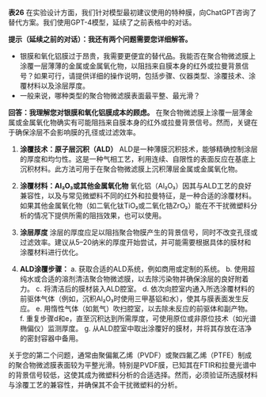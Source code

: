 **表26** 在实验设计方面，我们针对模型最初建议使用的特种膜，向ChatGPT咨询了替代方案。我们使用GPT-4模型，延续了之前表格中的对话。

**提示（延续之前的对话）：我还有两个问题需要您详细解答。**
- 银膜和氧化铝膜过于昂贵，我需要更便宜的替代品。我能否在聚合物微滤膜上涂覆一层薄薄的金属或金属氧化物，以阻挡来自膜本身的红外或拉曼背景信号？如果可行，请提供详细的操作说明，包括步骤、仪器类型、涂覆技术、涂覆材料以及涂层厚度。
- 一般来说，哪种类型的聚合物微滤膜表面最平整、最光滑？

**回答：我理解您对银膜和氧化铝膜成本的顾虑。** 在聚合物微滤膜上涂覆一层薄金属或金属氧化物确实有可能阻挡来自膜本身的红外或拉曼背景信号。然而，关键在于确保涂层不会影响膜的孔径或过滤效率。

1.  **涂覆技术：原子层沉积（ALD）**
    ALD是一种薄膜沉积技术，能够精确控制涂层的厚度和均匀性。这是一种气相工艺，利用连续、自限性的表面反应在基底上沉积材料。此方法可用于在聚合物微滤膜上沉积薄层金属或金属氧化物。

2.  **涂覆材料：Al₂O₃或其他金属氧化物**
    氧化铝（Al₂O₃）因其与ALD工艺的良好兼容性，以及与常见微塑料不同的红外和拉曼特征，是一种合适的涂覆材料。如果其他金属氧化物（如二氧化钛TiO₂或二氧化锆ZrO₂）能在不干扰微塑料分析的情况下提供所需的阻挡效果，也可以使用。

3.  **涂层厚度**
    涂层的厚度应足以阻挡聚合物膜产生的背景信号，同时不改变孔径或过滤效率。建议从5–20纳米的厚度开始尝试，并可能需要根据具体的膜材和涂覆材料进行优化。

4.  **ALD涂覆步骤：**
    a. 获取合适的ALD系统，例如商用或定制的系统。
    b. 使用超纯水或合适的溶剂清洁聚合物微滤膜，以去除污染物并确保涂层的良好附着力。
    c. 将清洁后的膜材装入ALD腔室。
    d. 依次向腔室内通入所选涂覆材料的前驱体气体（例如，沉积Al₂O₃时使用三甲基铝和水），使其与膜表面发生反应。
    e. 用惰性气体（如氮气）吹扫腔室，以去除未反应的前驱体和副产物。
    f. 重复步骤d和e，直至沉积达到所需厚度，可使用原位或非原位技术（如光谱椭偏仪）监测厚度。
    g. 从ALD腔室中取出涂覆好的膜材，并将其存放在洁净的密封容器中备用。

关于您的第二个问题，通常由聚偏氟乙烯（PVDF）或聚四氟乙烯（PTFE）制成的聚合物微滤膜表面较为平整光滑。特别是PVDF膜，已知其在FTIR和拉曼光谱中的背景信号较低，这使其成为微塑料分析的合适选择。然而，必须验证所选膜材料与涂覆工艺的兼容性，并确保其不会干扰微塑料的分析。